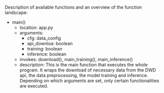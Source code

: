 Description of available functions and an overview of the function landscape:

- main()
  - location: app.py
  - arguments:
    - cfg: data_config
    - api_downloa: boolean 
    - training: boolean
    - inference: boolean
  - invokes: download(), main_training(), main_inference()
  - description: This is the main function that executes the whole program. It wraps the download of necessary data from the DWD api, the data preprocessing, the model training and inference. Depending on which arguments are set, only certain functionalities are executed.
